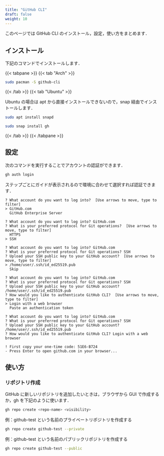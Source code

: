 ```yaml
---
title: "GitHub CLI"
draft: false
weight: 10
---
```

このページでは GitHub CLI のインストール，設定，使い方をまとめます．

## インストール

下記のコマンドでインストールします．

{{< tabpane >}}
{{< tab "Arch" >}}

```sh
sudo pacman -S github-cli
```

{{< /tab >}}
{{< tab "Ubuntu" >}}

Ubuntu の場合は apt から直接インストールできないので，snap 経由でインストールします．

```sh
sudo apt install snapd
```

```sh
sudo snap install gh
```

{{< /tab >}}
{{< /tabpane >}}

## 設定

次のコマンドを実行することでアカウントの認証ができます．

```sh
gh auth login
```

ステップごとにガイドが表示されるので環境に合わせて選択すれば認証できます．

```text
? What account do you want to log into?  [Use arrows to move, type to filter]
> GitHub.com
  GitHub Enterprise Server
```

```text
? What account do you want to log into? GitHub.com
? What is your preferred protocol for Git operations?  [Use arrows to move, type to filter]
  HTTPS
> SSH
```

```text
? What account do you want to log into? GitHub.com
? What is your preferred protocol for Git operations? SSH
? Upload your SSH public key to your GitHub account?  [Use arrows to move, type to filter]
> /home/user/.ssh/id_ed25519.pub
  Skip
```

```text
? What account do you want to log into? GitHub.com
? What is your preferred protocol for Git operations? SSH
? Upload your SSH public key to your GitHub account? /home/user/.ssh/id_ed25519.pub
? How would you like to authenticate GitHub CLI?  [Use arrows to move, type to filter]
> Login with a web browser
  Paste an authentication token
```

```text
? What account do you want to log into? GitHub.com
? What is your preferred protocol for Git operations? SSH
? Upload your SSH public key to your GitHub account? /home/user/.ssh/id_ed25519.pub
? How would you like to authenticate GitHub CLI? Login with a web browser

! First copy your one-time code: 51E6-B724
- Press Enter to open github.com in your browser...
```

## 使い方

### **リポジトリ作成**

GitHub に新しいリポジトリを追加したいときは，ブラウザから GUI で作成するか，gh を下記のように使います．

```sh
gh repo create <repo-name> <visibility>
```

例：github-test という名前のプライベートリポジトリを作成する

```sh
gh repo create github-test --private
```

例：github-test という名前のパブリックリポジトリを作成する

```sh
gh repo create github-test --public
```
